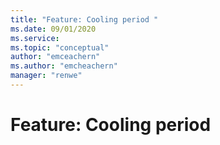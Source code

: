 ```yaml
---
title: "Feature: Cooling period "
ms.date: 09/01/2020
ms.service: 
ms.topic: "conceptual"
author: "emceachern"
ms.author: "emcheachern"
manager: "renwe"
---
```


# Feature: Cooling period 
